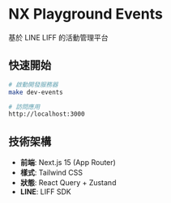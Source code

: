 # NX Playground Events

基於 LINE LIFF 的活動管理平台

## 快速開始

```bash
# 啟動開發服務器
make dev-events

# 訪問應用
http://localhost:3000
```

## 技術架構

- **前端**: Next.js 15 (App Router)
- **樣式**: Tailwind CSS
- **狀態**: React Query + Zustand
- **LINE**: LIFF SDK
